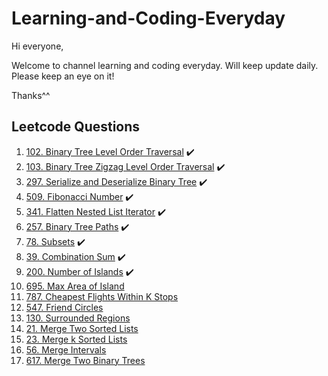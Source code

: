 # Learning-and-Coding-Everyday
Hi everyone,

Welcome to channel learning and coding everyday. Will keep update daily. Please keep an eye on it! 

Thanks^^

## Leetcode Questions
1. [102. Binary Tree Level Order Traversal](https://leetcode.com/problems/binary-tree-level-order-traversal/description/) :heavy_check_mark:
2. [103. Binary Tree Zigzag Level Order Traversal](https://leetcode.com/problems/binary-tree-zigzag-level-order-traversal/description/) :heavy_check_mark:
3. [297. Serialize and Deserialize Binary Tree](https://leetcode.com/problems/serialize-and-deserialize-binary-tree/description/) :heavy_check_mark:
4. [509. Fibonacci Number](https://leetcode.com/problems/fibonacci-number/) :heavy_check_mark:
5. [341. Flatten Nested List Iterator](https://leetcode.com/problems/flatten-nested-list-iterator/) :heavy_check_mark:
6. [257. Binary Tree Paths](https://leetcode.com/problems/binary-tree-paths/) :heavy_check_mark:
7. [78. Subsets](https://leetcode.com/problems/subsets/) :heavy_check_mark:
8. [39. Combination Sum](https://leetcode.com/problems/combination-sum/) :heavy_check_mark:
9. [200. Number of Islands](https://leetcode.com/problems/number-of-islands/) :heavy_check_mark:
10. [695. Max Area of Island](https://leetcode.com/problems/max-area-of-island/)
11. [787. Cheapest Flights Within K Stops](https://leetcode.com/problems/cheapest-flights-within-k-stops/)
12. [547. Friend Circles](https://leetcode.com/problems/friend-circles/)
13. [130. Surrounded Regions](https://leetcode.com/problems/surrounded-regions/)
14. [21. Merge Two Sorted Lists](https://leetcode.com/problems/merge-two-sorted-lists/)
15. [23. Merge k Sorted Lists](https://leetcode.com/problems/merge-k-sorted-lists/)
16. [56. Merge Intervals](https://leetcode.com/problems/merge-intervals/)
17. [617. Merge Two Binary Trees]()
